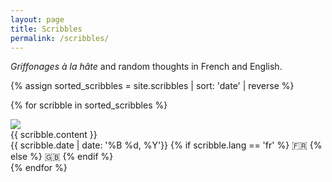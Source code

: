```yaml
---
layout: page
title: Scribbles
permalink: /scribbles/
---
```


_Griffonages à la hâte_ and random thoughts in French and English.

{% assign sorted_scribbles = site.scribbles | sort: 'date' | reverse %}

{% for scribble in sorted_scribbles %}
  <div class="scribble">
    <div>
      <img src="{{ site.baseurl }}/media/scribble.png" class="scribble-icon" />
    </div>
    <div>
      {{ scribble.content }}
    </div>
    <div>
      <time>
        {{ scribble.date | date: '%B %d, %Y'}}
      </time>
      {% if scribble.lang == 'fr' %}
        <span class="flag-emoji">🇫🇷</span>
      {% else %}
        <span class="flag-emoji">🇬🇧</span>
      {% endif %}
    </div>
  </div>
{% endfor %}
